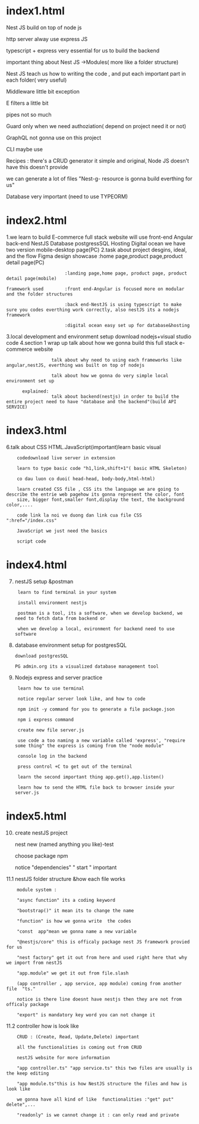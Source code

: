 # index1.html
Nest JS build on top of node js

http server alway use express JS

typescript + express very essential for us to build the backend

important thing about Nest JS ->Modules( more like a folder structure)

Nest JS teach us how to writing the code , and put each important part in each folder( very useful)

Middleware little bit exception

E filters a little bit

pipes not so much

Guard only when we need authoziation( depend on project need it or not)

GraphQL not gonna use on this project

CLI maybe use

Recipes : there's a CRUD generator it simple and original, Node JS doesn't have this doesn't provide

we can generate a lot of files "Nest-g- resource is gonna build everthing for us"

Database very important (need to use TYPEORM)

# index2.html
1.we learn to build E-commerce full stack website
    will use front-end Angular
                  back-end NestJS
                  Database postgressSQL
                  Hosting Digital ocean
      we have two version mobile-desktop page(PC)
2.task about project desgins, ideal, and the flow
    Figma design showcase :home page,product page,product detail page(PC)
    
                          :landing page,home page, product page, product detail page(mobile)
                          
    framework used        :front end-Angular is focused more on modular and the folder structures
    
                          :back end-NestJS is using typescript to make sure you codes everthing work correctly, also nestJS its a nodejs framework
                          
                          :digital ocean easy set up for database&hosting
                          
3.local development and environment setup
                          download nodejs+visual studio code
4.section 1 wrap up
                     talk about how we gonna build this full stack e-commerce website
                     
                     talk about why need to using each frameworks like angular,nestJS, everthing was built on top of nodejs
                     
                     talk about how we gonna do very simple local environment set up
                     
          explained:
                     talk about backend(nestjs) in order to build the entire project need to have "database and the backend"(build API SERVICE)
                     
# index3.html
6.talk about CSS HTML.JavaScript(important)learn basic visual 

        codedownload live server in extension
        
        learn to type basic code "h1,link,shift+1"( basic HTML Skeleton)
        
        co dau luon co duoi( head-head, body-body,html-html)
        
        learn created CSS file , CSS its the language we are going to describe the entrie web pagehow its gonna represent the color, font 
        size, bigger font,smaller font,display the text, the background color,....
        
        code link la noi ve duong dan link cua file CSS ":href="/index.css"
        
        JavaScript we just need the basics 
        
        script code
# index4.html
7. nestJS setup &postman

        learn to find terminal in your system
        
        install environment nestjs
        
        postman is a tool, its a software, when we develop backend, we need to fetch data from backend or
        
        when we develop a local, evironment for backend need to use software
        
 8. database environment setup for postgresSQL
        
        download postgresSQL
        
        PG admin.org its a visualized database management tool
9. Nodejs express and server practice

        learn how to use terminal
        
        notice regular server look like, and how to code
        
        npm init -y command for you to generate a file package.json
        
        npm i express command
        
        create new file server.js
        
        use code a too naming a new variable called 'express', "require some thing" the express is coming from the "node module"
        
        console log in the backend
        
        press control +C to get out of the terminal
        
        learn the second important thing app.get(),app.listen()
        
        learn how to send the HTML file back to browser inside your server.js
 # index5.html
 10. create nestJS project

        nest new (named anything you like)-test
        
        choose package npm
        
        notice "dependencies" " start " important
        
11.1 nestJS folder structure &how each file works
        
        module system :
        
        "async function" its a coding keyword
        
        "bootstrap()" it mean its to change the name
        
        "function" is how we gonna write  the codes
        
        "const  app"mean we gonna name a new variable
        
        "@nestjs/core" this is officaly package nest JS framework provied for us
        
        "nest factory" get it out from here and used right here that why we import from nestJS
        
        "app.module" we get it out from file.slash
        
        (app controller , app service, app module) coming from another file  "ts."
        
        notice is there line doesnt have nestjs then they are not from officaly package
        
        "export" is mandatory key word you can not change it
11.2 controller how is look like

        CRUD : (Create, Read, Update,Delete) important
        
        all the functionalities is coming out from CRUD
        
        nestJS website for more information
        
        "app controller.ts" "app service.ts" this two files are usually is the keep editing
        
        "app module.ts"this is how NestJS structure the files and how is look like
        
        we gonna have all kind of like  functionalities :"get" put" delete",...
        
        "readonly" is we cannot change it : can only read and private
        